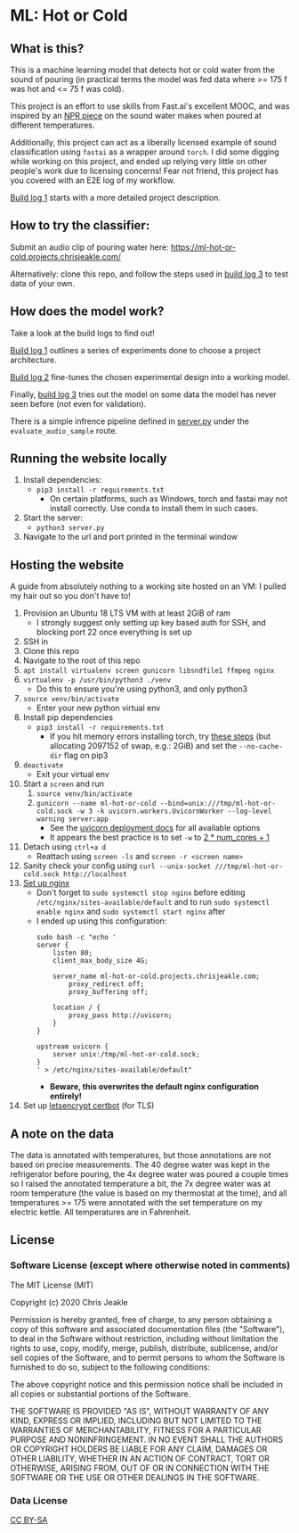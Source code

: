 # ML: Hot or Cold

## What is this?
This is a machine learning model that detects hot or cold water from the sound of pouring (in practical terms the model was fed data where >= 175 f was hot and <= 75 f was cold).

This project is an effort to use skills from Fast.ai's excellent MOOC, and was inspired by an [NPR piece](https://www.npr.org/2014/07/05/328842704/what-does-cold-sound-like) on the sound water makes when poured at different temperatures.

Additionally, this project can act as a liberally licensed example of sound classification using `fastai` as a wrapper around `torch`. I did some digging while working on this project, and ended up relying very little on other people's work due to licensing concerns! Fear not friend, this project has you covered with an E2E log of my workflow.

[Build log 1](Build-Log-1_Design.ipynb) starts with a more detailed project description.

## How to try the classifier:
Submit an audio clip of pouring water here: https://ml-hot-or-cold.projects.chrisjeakle.com/

Alternatively: clone this repo, and follow the steps used in [build log 3](Build-Log-3_Testing-The-Model.ipynb) to test data of your own.

## How does the model work?
Take a look at the build logs to find out!

[Build log 1](Build-Log-1_Design.ipynb) outlines a series of experiments done to choose a project architecture.

[Build log 2](Build-Log-2_More-Data.ipynb) fine-tunes the chosen experimental design into a working model.

Finally, [build log 3](Build-Log-3_Testing-The-Model.ipynb) tries out the model on some data the model has never seen before (not even for validation).

There is a simple infrence pipeline defined in [server.py](server.py) under the `evaluate_audio_sample` route.

## Running the website locally

1. Install dependencies:
    * `pip3 install -r requirements.txt`
        * On certain platforms, such as Windows, torch and fastai may not install correctly. Use conda to install them in such cases.
1. Start the server:
    * `python3 server.py`
1. Navigate to the url and port printed in the terminal window

## Hosting the website

A guide from absolutely nothing to a working site hosted on an VM: I pulled my hair out so you don't have to!

1. Provision an Ubuntu 18 LTS VM with at least 2GiB of ram
    * I strongly suggest only setting up key based auth for SSH, and blocking port 22 once everything is set up
1. SSH in
1. Clone this repo
1. Navigate to the root of this repo
1. `apt install virtualenv screen gunicorn libsndfile1 ffmpeg nginx`
1. `virtualenv -p /usr/bin/python3 ./venv`
    * Do this to ensure you're using python3, and only python3
1. `source venv/bin/activate`
    * Enter your new python virtual env
1. Install pip dependencies
    * `pip3 install -r requirements.txt`
        * If you hit memory errors installing torch, try [these steps](https://stackoverflow.com/a/29467260) (but allocating 2097152 of swap, e.g.: 2GiB) and set the `--no-cache-dir` flag on pip3
1. `deactivate`
    * Exit your virtual env
1. Start a `screen` and run
    1. `source venv/bin/activate`
    1. `gunicorn --name ml-hot-or-cold --bind=unix:///tmp/ml-hot-or-cold.sock -w 3 -k uvicorn.workers.UvicornWorker --log-level warning server:app`
        * See the [uvicorn deployment docs](https://www.uvicorn.org/deployment/) for all available options
        * It appears the best practice is to set `-w` to [2 * num_cores + 1](https://docs.gunicorn.org/en/stable/design.html#how-many-workers) 
1. Detach using `ctrl+a d`
    * Reattach using `screen -ls` and `screen -r <screen name>`
1. Sanity check your config using `curl --unix-socket ///tmp/ml-hot-or-cold.sock http://localhost`
1. [Set up nginx](https://www.uvicorn.org/deployment/#running-behind-nginx)
    * Don't forget to `sudo systemctl stop nginx` before editing `/etc/nginx/sites-available/default` and to run `sudo systemctl enable nginx` and `sudo systemctl start nginx` after
    * I ended up using this configuration:
        ```
        sudo bash -c "echo '
        server {
            listen 80;
            client_max_body_size 4G;

            server_name ml-hot-or-cold.projects.chrisjeakle.com;
                proxy_redirect off;
                proxy_buffering off;

            location / {
                proxy_pass http://uvicorn;
            }
        }

        upstream uvicorn {
            server unix:/tmp/ml-hot-or-cold.sock;
        }
        ' > /etc/nginx/sites-available/default"
        ```
        * **Beware, this overwrites the default nginx configuration entirely!**
1. Set up [letsencrypt certbot](https://www.nginx.com/blog/using-free-ssltls-certificates-from-lets-encrypt-with-nginx/) (for TLS)

## A note on the data
The data is annotated with temperatures, but those annotations are not based on precise measurements. The 40 degree water was kept in the refrigerator before pouring, the 4x degree water was poured a couple times so I raised the annotated temperature a bit, the 7x degree water was at room temperature (the value is based on my thermostat at the time), and all temperatures >= 175 were annotated with the set temperature on my electric kettle. All temperatures are in Fahrenheit.

## License

### Software License (except where otherwise noted in comments)
The MIT License (MIT)

Copyright (c) 2020 Chris Jeakle

Permission is hereby granted, free of charge, to any person obtaining a copy of this software and associated documentation files (the "Software"), to deal in the Software without restriction, including without limitation the rights to use, copy, modify, merge, publish, distribute, sublicense, and/or sell copies of the Software, and to permit persons to whom the Software is furnished to do so, subject to the following conditions:

The above copyright notice and this permission notice shall be included in all copies or substantial portions of the Software.

THE SOFTWARE IS PROVIDED "AS IS", WITHOUT WARRANTY OF ANY KIND, EXPRESS OR IMPLIED, INCLUDING BUT NOT LIMITED TO THE WARRANTIES OF MERCHANTABILITY, FITNESS FOR A PARTICULAR PURPOSE AND NONINFRINGEMENT. IN NO EVENT SHALL THE AUTHORS OR COPYRIGHT HOLDERS BE LIABLE FOR ANY CLAIM, DAMAGES OR OTHER LIABILITY, WHETHER IN AN ACTION OF CONTRACT, TORT OR OTHERWISE, ARISING FROM, OUT OF OR IN CONNECTION WITH THE SOFTWARE OR THE USE OR OTHER DEALINGS IN THE SOFTWARE.

### Data License
[CC BY-SA](https://creativecommons.org/licenses/by-sa/2.0/)
